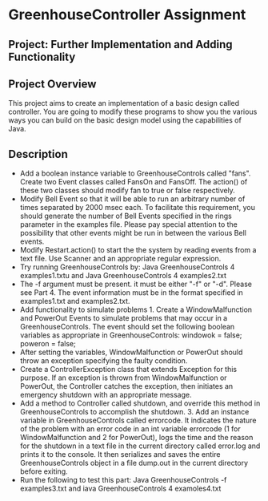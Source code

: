 # GreenhouseController Assignment
## Project: Further Implementation and Adding Functionality

## Project Overview
This project aims to create an implementation of a basic design called controller. You are going to modify these programs to show you the various ways you can build on the basic design model using the capabilities of Java.

## Description
- Add a boolean instance variable to GreenhouseControls called "fans". Create two Event classes called FansOn and FansOff. The action() of these two classes should modify fan to true or false respectively. 
- Modify Bell Event so that it will be able to run an arbitrary number of times separated by 2000 msec each. To facilitate this requirement, you should generate the number of Bell Events specified in the rings parameter in the examples file. Please pay special attention to the possibility that other events might be run in between the various Bell events. 
- Modify Restart.action() to start the the system by reading events from a text file. Use Scanner and an appropriate regular expression. 
- Try running GreenhouseControls by: Java GreenhouseControls 4 examples1.txtu and Java GreenhouseControls 4 examples2.txt 
- The -f argument must be present. it must be either "-f" or "-d". Please see Part 4. The event information must be in the format specified in examples1.txt and examples2.txt. 
- Add functionality to simulate problems 1. Create a WindowMalfunction and PowerOut Events to simulate problems that may occur in a GreenhouseControls. The event should set the following boolean variables as appropriate in GreenhouseControls:  windowok = false; poweron = false; 
- After setting the variables, WindowMalfunction or PowerOut should throw an exception specifying the faulty condition. 
- Create a ControllerException class that extends Exception for this purpose. If an exception is thrown from WindowMalfunction or PowerOut, the Controller catches the exception, then initiates an emergency shutdown with an appropriate message. 
- Add a method to Controller called shutdown, and override this method in GreenhouseControls to accomplish the shutdown. 3. Add an instance variable in GreenhouseControls called errorcode. It indicates the nature of the problem with an error code in an int variable errorcode (1 for WindowMalfunction and 2 for PowerOut), logs the time and the reason for the shutdown in a text file in the current directory called error.log and prints it to the console. It then serializes and saves the entire GreenhouseControls object in a file dump.out in the current directory before exiting. 
- Run the following to test this part: Java GreenhouseControls -f examples3.txt and iava GreenhouseControls 4 examoles4.txt 
